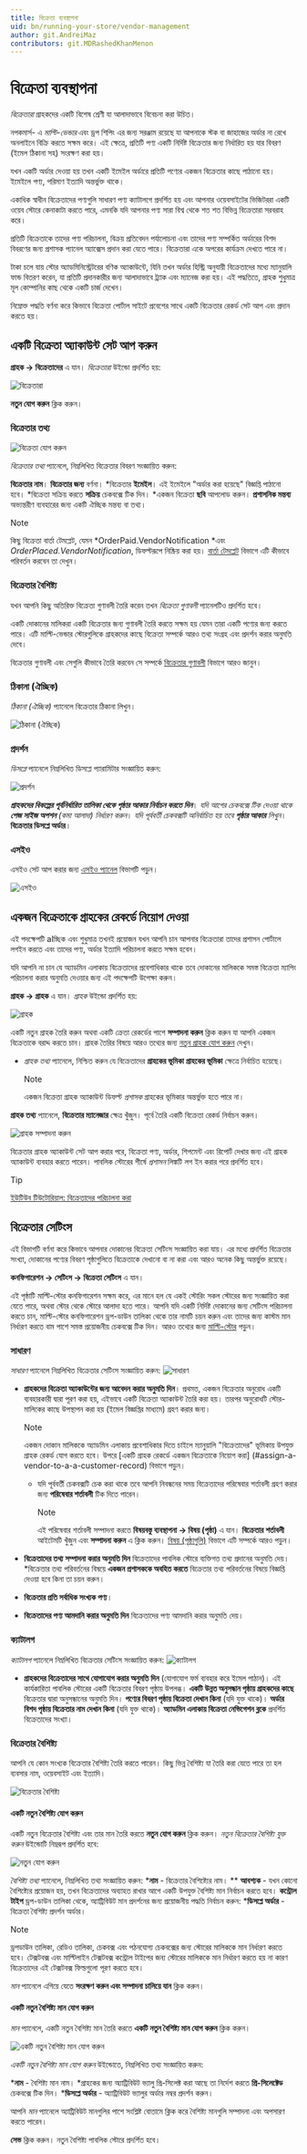 ```yaml
---
title: বিক্রেতা ব্যবস্থাপনা
uid: bn/running-your-store/vendor-management
author: git.AndreiMaz
contributors: git.MDRashedKhanMenon
---
```


# বিক্রেতা ব্যবস্থাপনা

*বিক্রেতারা* গ্রাহকদের একটি বিশেষ শ্রেণী যা আলাদাভাবে বিবেচনা করা উচিত।

নপকমার্স- এ *মাল্টি-ভেন্ডার* এবং ড্রপ শিপিং এর জন্য সরঞ্জাম রয়েছে যা আপনাকে স্টক বা জাহাজের অর্ডার না রেখে অনলাইনে বিক্রি করতে সক্ষম করে। এই ক্ষেত্রে, প্রতিটি পণ্য একটি নির্দিষ্ট বিক্রেতার জন্য নির্ধারিত হয় যার বিবরণ (ইমেল ঠিকানা সহ) সংরক্ষণ করা হয়।

যখন একটি অর্ডার দেওয়া হয় তখন একটি ইমেইল অর্ডারে প্রতিটি পণ্যের একজন বিক্রেতার কাছে পাঠানো হয়। ইমেইলে পণ্য, পরিমাণ ইত্যাদি অন্তর্ভুক্ত থাকে।

একাধিক স্বাধীন বিক্রেতাদের পণ্যগুলি সাধারণ পণ্য ক্যাটালগে প্রদর্শিত হয় এবং আপনার ওয়েবসাইটের ভিজিটররা একটি ওয়েব স্টোরে কেনাকাটা করতে পারে, এমনকি যদি আপনার পণ্য সারা বিশ্ব থেকে শত শত বিভিন্ন বিক্রেতারা সরবরাহ করে।

প্রতিটি বিক্রেতাকে তাদের পণ্য পরিচালনা, বিক্রয় প্রতিবেদন পর্যালোচনা এবং তাদের পণ্য সম্পর্কিত অর্ডারের বিশদ বিবরণের জন্য প্রশাসক প্যানেল অ্যাক্সেস প্রদান করা যেতে পারে। বিক্রেতারা একে অপরের কার্যক্রম দেখতে পারে না।

টাকা চলে যায় স্টোর অ্যাডমিনিস্ট্রেটরের বণিক অ্যাকাউন্টে, যিনি তখন অর্ডার হিস্ট্রি অনুযায়ী বিক্রেতাদের মধ্যে ম্যানুয়ালি ফান্ড বিতরণ করেন, যা প্রতিটি প্রদানকারীর জন্য আলাদাভাবে ট্র্যাক এবং ম্যানেজ করা হয়। এই পদ্ধতিতে, গ্রাহক শুধুমাত্র মূল কোম্পানির কাছ থেকে একটি চার্জ দেখেন।

নিম্নোক্ত পদ্ধতি বর্ণনা করে কিভাবে বিক্রেতা পোর্টাল সাইটে প্রবেশের সাথে একটি বিক্রেতার রেকর্ড সেট আপ এবং প্রদান করতে হয়।

## একটি বিক্রেতা অ্যাকাউন্ট সেট আপ করুন

**গ্রাহক → বিক্রেতাদের** এ যান। *বিক্রেতারা* উইন্ডো প্রদর্শিত হয়:

![বিক্রেতারা](_static/vendor-management/vendor1.png)

**নতুন যোগ করুন** ক্লিক করুন।

### বিক্রেতার তথ্য
![বিক্রেতা যোগ করুন](_static/vendor-management/vendor2.png)

*বিক্রেতার তথ্য* প্যানেলে, নিম্নলিখিত বিক্রেতার বিবরণ সংজ্ঞায়িত করুন:

**বিক্রেতার নাম**।
**বিক্রেতার জন্য** বর্ণনা।
*বিক্রেতার **ইমেইল**। এই ইমেইলে "অর্ডার করা হয়েছে" বিজ্ঞপ্তি পাঠানো হবে।
*বিক্রেতা সক্রিয় করতে **সক্রিয়** চেকবক্সে টিক দিন।
*একজন বিক্রেতা **ছবি** আপলোড করুন।
**প্রশাসনিক মন্তব্য** অভ্যন্তরীণ ব্যবহারের জন্য একটি ঐচ্ছিক মন্তব্য বা তথ্য।

> [!NOTE]
> 
> কিছু বিক্রেতা বার্তা টেমপ্লেট, যেমন *OrderPaid.VendorNotification *এবং *OrderPlaced.VendorNotification*, ডিফল্টরূপে নিষ্ক্রিয় করা হয়। [বার্তা টেমপ্লেট](xref:bn/running-your-store/content-management/message-templates) বিভাগে এটি কীভাবে পরিবর্তন করবেন তা দেখুন।

### বিক্রেতার বৈশিষ্ট্য

যখন আপনি কিছু অতিরিক্ত বিক্রেতা গুণাবলী তৈরি করেন তখন *বিক্রেতা গুণাবলী* প্যানেলটিও প্রদর্শিত হবে।

একটি দোকানের মালিকরা একটি বিক্রেতার জন্য গুণাবলী তৈরি করতে সক্ষম হয় যেমন তারা একটি পণ্যের জন্য করতে পারে। এটি মাল্টি-ভেন্ডার স্টোরগুলিকে গ্রাহকদের কাছে বিক্রেতা সম্পর্কে আরও তথ্য সংগ্রহ এবং প্রদর্শন করার অনুমতি দেবে।

 বিক্রেতার গুণাবলী এবং সেগুলি কীভাবে তৈরি করবেন সে সম্পর্কে [বিক্রেতার গুণাবলী](#বিক্রেতা-বৈশিষ্ট্য) বিভাগে আরও জানুন।

### ঠিকানা (ঐচ্ছিক)
*ঠিকানা (ঐচ্ছিক)* প্যানেলে বিক্রেতার ঠিকানা লিখুন।

![ঠিকানা (ঐচ্ছিক)](_static/vendor-management/address.jpg)

### প্রদর্শন

*ডিসপ্লে* প্যানেলে নিম্নলিখিত ডিসপ্লে প্যারামিটার সংজ্ঞায়িত করুন:

![প্রদর্শন](_static/vendor-management/vendor4.png)

***গ্রাহকদের বিকল্পের পূর্বনির্ধারিত তালিকা থেকে পৃষ্ঠার আকার নির্বাচন করতে দিন***।
*যদি আগের চেকবক্সে টিক দেওয়া থাকে **পেজ সাইজ অপশন** (কমা আলাদা) নির্ধারণ করুন*।
*যদি পূর্ববর্তী চেকবক্সটি অনির্বাচিত হয় তবে **পৃষ্ঠার আকার** লিখুন*।
**বিক্রেতার ডিসপ্লে অর্ডার**।

### এসইও

এসইও সেট আপ করার জন্য [এসইও প্যানেল](xref:bn/running-your-store/search-engine-optimization#seo-panels) বিভাগটি পড়ুন।

![এসইও](_static/vendor-management/seo.jpg)

## একজন বিক্রেতাকে গ্রাহকের রেকর্ডে নিয়োগ দেওয়া

এই পদক্ষেপটি alচ্ছিক এবং শুধুমাত্র তখনই প্রয়োজন যখন আপনি চান আপনার বিক্রেতারা তাদের প্রশাসন পোর্টালে লগইন করতে এবং তাদের পণ্য, অর্ডার ইত্যাদি পরিচালনা করতে সক্ষম হবেন।

যদি আপনি না চান যে অ্যাডমিন এলাকায় বিক্রেতাদের প্রবেশাধিকার থাকে তবে দোকানের মালিককে সমস্ত বিক্রেতা ম্যাপিং পরিচালনা করার অনুমতি দেওয়ার জন্য এই পদক্ষেপটি উপেক্ষা করুন।

**গ্রাহক → গ্রাহক** এ যান। *গ্রাহক* উইন্ডো প্রদর্শিত হয়:

![গ্রাহক](_static/vendor-management/vendor7.png)

একটি নতুন গ্রাহক তৈরি করুন অথবা একটি ক্রেতা রেকর্ডের পাশে **সম্পাদনা করুন** ক্লিক করুন যা আপনি একজন বিক্রেতাকে বরাদ্দ করতে চান। গ্রাহক তৈরির বিষয়ে আরও তথ্যের জন্য [নতুন গ্রাহক যোগ করুন](xref:bn/running-your-store/customer-management/management-customers#add-a-new-customer) দেখুন।

* *গ্রাহক তথ্য* প্যানেলে, নিশ্চিত করুন যে বিক্রেতাদের **গ্রাহকের ভূমিকা** **গ্রাহকের ভূমিকা** ক্ষেত্রে নির্বাচিত হয়েছে।
  > [!NOTE]
  > 
  > একজন বিক্রেতা গ্রাহক অ্যাকাউন্ট ডিফল্ট *প্রশাসক* গ্রাহকের ভূমিকার অন্তর্ভুক্ত হতে পারে না।

**গ্রাহক তথ্য** প্যানেলে, **বিক্রেতার ম্যানেজার** ক্ষেত্র খুঁজুন। পূর্বে তৈরি একটি বিক্রেতা রেকর্ড নির্বাচন করুন।

![গ্রাহক সম্পাদনা করুন](_static/vendor-management/edit-customer.jpg)

বিক্রেতার গ্রাহক অ্যাকাউন্ট সেট আপ করার পরে, বিক্রেতা পণ্য, অর্ডার, শিপমেন্ট এবং রিপোর্ট দেখার জন্য এই গ্রাহক অ্যাকাউন্ট ব্যবহার করতে পারেন। পাবলিক স্টোরের শীর্ষে *প্রশাসন* লিঙ্কটি লগ ইন করার পরে প্রদর্শিত হবে।

> [!TIP]
> 
> [ইউটিউব টিউটোরিয়াল: বিক্রেতাদের পরিচালনা করা](https://www.youtube.com/watch?v=MH6r6tqfLF8&list=PLnL_aDfmRHwsbhj621A-RFb1KnzeFxYz4&index=9)


## বিক্রেতার সেটিংস

এই বিভাগটি বর্ণনা করে কিভাবে আপনার দোকানের বিক্রেতা সেটিংস সংজ্ঞায়িত করা যায়। এর মধ্যে প্রদর্শিত বিক্রেতার সংখ্যা, দোকানের পণ্যের বিবরণ পৃষ্ঠাগুলিতে বিক্রেতাকে দেখানো বা না করা এবং আরও অনেক কিছু অন্তর্ভুক্ত রয়েছে।

**কনফিগারেশন → সেটিংস → বিক্রেতা সেটিংস** এ যান।

এই পৃষ্ঠাটি মাল্টি-স্টোর কনফিগারেশন সক্ষম করে, এর মানে হল যে একই স্টোরিং সকল স্টোরের জন্য সংজ্ঞায়িত করা যেতে পারে, অথবা স্টোর থেকে স্টোরে আলাদা হতে পারে। আপনি যদি একটি নির্দিষ্ট দোকানের জন্য সেটিংস পরিচালনা করতে চান, মাল্টি-স্টোর কনফিগারেশন ড্রপ-ডাউন তালিকা থেকে তার নামটি চয়ন করুন এবং তাদের জন্য কাস্টম মান নির্ধারণ করতে বাম পাশে সমস্ত প্রয়োজনীয় চেকবক্সে টিক দিন। আরও তথ্যের জন্য [মাল্টি-স্টোর](xref:bn/get-start/advanced-configuration/multi-store) পড়ুন।
	
### সাধারণ

*সাধারণ* প্যানেলে নিম্নলিখিত বিক্রেতার সেটিংস সংজ্ঞায়িত করুন:
![সাধারণ](_static/vendor-management/vendorsettings1.png)

* **গ্রাহকদের বিক্রেতা অ্যাকাউন্টের জন্য আবেদন করার অনুমতি দিন**। প্রথমত, একজন বিক্রেতার অনুরোধ একটি ব্যবহারকারী দ্বারা পূরণ করা হয়, এইভাবে একটি বিক্রেতা অ্যাকাউন্ট তৈরি করা হয়। তারপর অনুরোধটি স্টোর-মালিকের কাছে উপস্থাপন করা হয় (ইমেল বিজ্ঞপ্তির মাধ্যমে) গ্রহণ করার জন্য।
  > [!NOTE]
  > 
  >একজন দোকান মালিককে অ্যাডমিন এলাকায় প্রবেশাধিকার দিতে চাইলে ম্যানুয়ালি "বিক্রেতাদের" ভূমিকায় উপযুক্ত গ্রাহক রেকর্ড যোগ করতে হবে। উপরে [একটি গ্রাহক রেকর্ডে একজন বিক্রেতাকে নিয়োগ করা] (#assign-a-vendor-to-a-a-customer-record) বিভাগে পড়ুন।

  * যদি পূর্ববর্তী চেকবক্সটি চেক করা থাকে তবে আপনি নিবন্ধনের সময় বিক্রেতাদের পরিষেবার শর্তাবলী গ্রহণ করার জন্য **পরিষেবার শর্তাবলী** টিক দিতে পারেন।
    > [!NOTE]
    >
    > এই পরিষেবার শর্তাবলী সম্পাদনা করতে **বিষয়বস্তু ব্যবস্থাপনা → বিষয় (পৃষ্ঠা)** এ যান। **বিক্রেতার শর্তাবলী** আইটেমটি খুঁজুন এবং **সম্পাদনা করুন** এ ক্লিক করুন। [বিষয় (পৃষ্ঠাগুলি)](xref:bn/running-your-store/content-management/topic-pages) বিভাগে এটি সম্পর্কে আরও পড়ুন।

* **বিক্রেতাদের তথ্য সম্পাদনা করার অনুমতি দিন** বিক্রেতাদের পাবলিক স্টোরে ব্যক্তিগত তথ্য প্রদানের অনুমতি দেয়।
  *বিক্রেতার তথ্য পরিবর্তনের বিষয়ে **একজন প্রশাসককে অবহিত করতে** বিক্রেতার তথ্য পরিবর্তনের বিষয়ে বিজ্ঞপ্তি দেওয়া হবে কিনা তা চয়ন করুন।

* **বিক্রেতার প্রতি সর্বাধিক সংখ্যক পণ্য**।
* **বিক্রেতাদের পণ্য আমদানি করার অনুমতি দিন** বিক্রেতাদের পণ্য আমদানি করার অনুমতি দেয়।

### ক্যাটালগ

*ক্যাটালগ* প্যানেলে নিম্নলিখিত বিক্রেতার সেটিংস সংজ্ঞায়িত করুন:
![ক্যাটালগ](_static/vendor-management/vendorsettings2.png)

* **গ্রাহকদের বিক্রেতাদের সাথে যোগাযোগ করার অনুমতি দিন** (যোগাযোগ ফর্ম ব্যবহার করে ইমেল পাঠান)। এই কার্যকারিতা পাবলিক স্টোরের একটি বিক্রেতার বিবরণ পৃষ্ঠায় উপলব্ধ।
**একটি উন্নত অনুসন্ধান পৃষ্ঠায় গ্রাহকদের কাছে** বিক্রেতার দ্বারা অনুসন্ধানের অনুমতি দিন।
**পণ্যের বিবরণ পৃষ্ঠায় বিক্রেতা দেখান কিনা** (যদি যুক্ত থাকে)।
**অর্ডার বিশদ পৃষ্ঠায় বিক্রেতার নাম দেখান কিনা** (যদি যুক্ত থাকে)।
**অ্যাডমিন এলাকায় বিক্রেতা নেভিগেশন ব্লকে** প্রদর্শিত বিক্রেতাদের সংখ্যা।

### বিক্রেতার বৈশিষ্ট্য

আপনি যে কোন সংখ্যক বিক্রেতার বৈশিষ্ট্য তৈরি করতে পারেন। কিছু ভিন্ন বৈশিষ্ট্য যা তৈরি করা যেতে পারে তা হল ব্যবসার নাম, ওয়েবসাইট এবং ইত্যাদি।

![বিক্রেতার বৈশিষ্ট্য](_static/vendor-management/vendorsettings3.png)

#### একটি নতুন বৈশিষ্ট্য যোগ করুন
একটি নতুন বিক্রেতার বৈশিষ্ট্য এবং তার মান তৈরি করতে **নতুন যোগ করুন** ক্লিক করুন। *নতুন বিক্রেতার বৈশিষ্ট্য যুক্ত করুন* উইন্ডোটি নিম্নরূপ প্রদর্শিত হবে:

![নতুন যোগ করুন](_static/vendor-management/vendorsettings4.png)

*বৈশিষ্ট্য তথ্য* প্যানেলে, নিম্নলিখিত তথ্য সংজ্ঞায়িত করুন:
***নাম** - বিক্রেতার বৈশিষ্ট্যের নাম।
** **আবশ্যক** - যখন কোনো বৈশিষ্ট্যের প্রয়োজন হয়, তখন বিক্রেতাদের অব্যাহত রাখার আগে একটি উপযুক্ত বৈশিষ্ট্য মান নির্বাচন করতে হবে।
**কন্ট্রোল টাইপ** ড্রপ-ডাউন তালিকা থেকে, অ্যাট্রিবিউট মান প্রদর্শনের জন্য প্রয়োজনীয় পদ্ধতি নির্বাচন করুন:
***ডিসপ্লে অর্ডার** - বিক্রেতা বৈশিষ্ট্য প্রদর্শন অর্ডার।

> [!NOTE]
> 
> ড্রপডাউন তালিকা, রেডিও তালিকা, চেকবক্স এবং পঠনযোগ্য চেকবক্সের জন্য স্টোরের মালিককে মান নির্ধারণ করতে হবে। টেক্সটবক্স এবং মাল্টিলাইন টেক্সটবক্স কন্ট্রোল টাইপের জন্য স্টোরের মালিককে মান নির্ধারণ করতে হয় না কারণ বিক্রেতাদের এই টেক্সটবক্স ফিল্ডগুলো পূরণ করতে হবে।

*মান* প্যানেলে এগিয়ে যেতে **সংরক্ষণ করুন এবং সম্পাদনা চালিয়ে যান** ক্লিক করুন।

#### একটি নতুন বৈশিষ্ট্য মান যোগ করুন

*মান* প্যানেলে, একটি নতুন বৈশিষ্ট্য মান তৈরি করতে **একটি নতুন বৈশিষ্ট্য মান যোগ করুন** ক্লিক করুন।

![একটি নতুন বৈশিষ্ট্য মান যোগ করুন](_static/vendor-management/vendorsettings5.png)

*একটি নতুন বৈশিষ্ট্য মান যোগ করুন* উইন্ডোতে, নিম্নলিখিত তথ্য সংজ্ঞায়িত করুন:

***নাম** - বৈশিষ্ট্য মান নাম।
*গ্রাহকের জন্য অ্যাট্রিবিউট ভ্যালু প্রি-সিলেক্ট করা আছে তা নির্দেশ করতে **প্রি-সিলেক্টেড** চেকবক্সে টিক দিন।
***ডিসপ্লে অর্ডার** - অ্যাট্রিবিউট ভ্যালুর অর্ডার নম্বর প্রদর্শন করুন।

আপনি *মান* প্যানেলে অ্যাট্রিবিউট মানগুলির পাশে সংশ্লিষ্ট বোতামে ক্লিক করে বৈশিষ্ট্য মানগুলি সম্পাদনা এবং অপসারণ করতে পারেন।

**সেভ** ক্লিক করুন। নতুন বৈশিষ্ট্য পাবলিক স্টোরে প্রদর্শিত হবে।